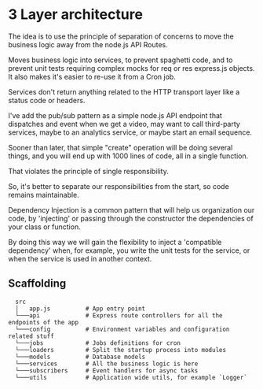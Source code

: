  
# 3 Layer architecture

The idea is to use the principle of separation of concerns to move the business logic away from the node.js API Routes.

Moves business logic into services, to prevent spaghetti code, and to prevent unit tests requiring complex mocks for req or res express.js objects. It also makes it's easier to re-use it from a Cron job.

Services don't return anything related to the HTTP transport layer like a status code or headers. 

I've add the pub/sub pattern as a simple node.js API endpoint that dispatches and event when we get a video, may want to call third-party services, maybe to an analytics service, or maybe start an email sequence.

Sooner than later, that simple "create" operation will be doing several things, and you will end up with 1000 lines of code, all in a single function.

That violates the principle of single responsibility.

So, it's better to separate our responsibilities from the start, so code remains maintainable.

Dependency Injection is a common pattern that will help us organization our code, by 'injecting' or passing through the constructor the dependencies of your class or function.

By doing this way we will gain the flexibility to inject a 'compatible dependency' when, for example, you write the unit tests for the service, or when the service is used in another context.

## Scaffolding

```
  src
  │   app.js          # App entry point
  └───api             # Express route controllers for all the endpoints of the app
  └───config          # Environment variables and configuration related stuff
  └───jobs            # Jobs definitions for cron
  └───loaders         # Split the startup process into modules
  └───models          # Database models
  └───services        # All the business logic is here
  └───subscribers     # Event handlers for async tasks
  └───utils           # Application wide utils, for example `Logger`
```
